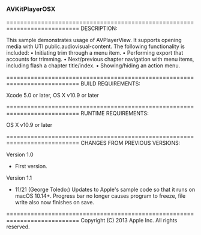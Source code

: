 ### AVKitPlayerOSX ###

===========================================================================
DESCRIPTION:

This sample demonstrates usage of AVPlayerView. It supports opening media with UTI public.audiovisual-content. The following functionality is included:
• Initiating trim through a menu item.
• Performing export that accounts for trimming.
• Next/previous chapter navigation with menu items, including flash a chapter title/index.
• Showing/hiding an action menu.

===========================================================================
BUILD REQUIREMENTS:

Xcode 5.0 or later, OS X v10.9 or later

===========================================================================
RUNTIME REQUIREMENTS:

OS X v10.9 or later

===========================================================================
CHANGES FROM PREVIOUS VERSIONS:

Version 1.0
- First version.

Version 1.1
- 11/21 (George Toledo:) Updates to Apple's sample code so that it runs on macOS 10.14+. Progress bar no longer causes program to freeze, file write also now finishes on save. 


===========================================================================
Copyright (C) 2013 Apple Inc. All rights reserved.

